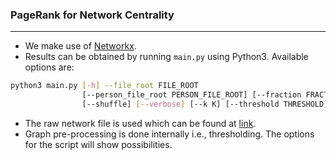 ### PageRank for Network Centrality
-----------------------------------

+ We make use of [Networkx](https://networkx.github.io).
+ Results can be obtained by running `main.py` using Python3. Available options are:
```bash
python3 main.py [-h] --file_root FILE_ROOT
                [--person_file_root PERSON_FILE_ROOT] [--fraction FRACTION]
                [--shuffle] [--verbose] [--k K] [--threshold THRESHOLD]
```
+ The raw network file is used which can be found at [link](http://dbs.ifi.uni-heidelberg.de/index.php?id=data).
+ Graph pre-processing is done internally i.e., thresholding. The options for the script will show possibilities.
